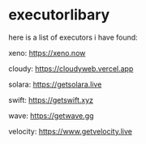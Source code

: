 # executorlibary
here is a list of executors i have found:

xeno:
https://xeno.now



cloudy:
https://cloudyweb.vercel.app



solara:
https://getsolara.live



swift:
https://getswift.xyz



wave:
https://getwave.gg



velocity:
https://www.getvelocity.live
